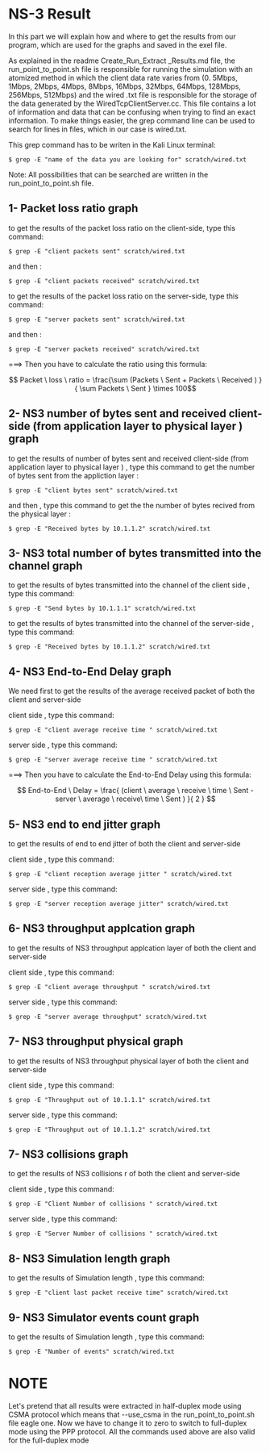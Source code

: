 
NS-3 Result
======================
In this part we will explain how and where to get the results from our program, which are used for the graphs and saved in the exel file.

As explained in the readme Create_Run_Extract _Results.md file, the run_point_to_point.sh file is responsible for running the simulation with an atomized method in which the client data rate varies from (0. 5Mbps, 1Mbps, 2Mbps, 4Mbps, 8Mbps, 16Mbps, 32Mbps, 64Mbps, 128Mbps, 256Mbps, 512Mbps)  and the wired .txt file is responsible for the storage of the data generated by the WiredTcpClientServer.cc. 
This file contains a lot of information and data that can be confusing when trying to find an exact information. To make things easier, the grep command line can be used to search for lines in files, which in our case is wired.txt.

This grep command has to be writen in  the Kali Linux terminal: 
```
$ grep -E "name of the data you are looking for" scratch/wired.txt 
```
Note: All possibilities that can be searched are written in the run_point_to_point.sh file.


1- Packet loss ratio graph 
---------------------
to get the results of the packet loss ratio on the client-side, type this command:
```
$ grep -E "client packets sent" scratch/wired.txt
```
and then : 
```
$ grep -E "client packets received" scratch/wired.txt

```
to get the results of the packet loss ratio on the server-side, type this command:
```
$ grep -E "server packets sent" scratch/wired.txt
```
and then :
```
$ grep -E "server packets received" scratch/wired.txt 
```
===> Then you have to calculate  the ratio using this formula: 

 $$ Packet \  loss  \ ratio =  \frac{\sum (Packets  \ Sent + Packets  \ Received ) }{ \sum Packets  \ Sent } \times 100$$

2- NS3 number of bytes sent and received client-side (from application layer to physical layer )  graph 
---------------------
 
to get the results of  number of bytes sent and received client-side (from application layer to physical layer ) , type this command to get the number of bytes sent from the appliction layer :
```
$ grep -E "client bytes sent" scratch/wired.txt

```
and then , type this command to get the the number of bytes recived from the physical layer :
```
$ grep -E "Received bytes by 10.1.1.2" scratch/wired.txt

```
3- NS3 total number of bytes transmitted into the channel graph 
---------------------
to get the results of bytes transmitted into the channel  of the client side   , type this command:
```
$ grep -E "Send bytes by 10.1.1.1" scratch/wired.txt

```
to get the results of bytes transmitted into the channel  of the server-side , type this command:
```
$ grep -E "Received bytes by 10.1.1.2" scratch/wired.txt

```
4- NS3 End-to-End Delay graph 
---------------------
We need first to get the results of the  average received packet of both the client and server-side 

client side , type this command:
```
$ grep -E "client average receive time " scratch/wired.txt
```
server side , type this command:
```
$ grep -E "server average receive time " scratch/wired.txt
```
===> Then you have to calculate  the  End-to-End Delay using this formula: 

 $$  End-to-End \   Delay =  \frac{ (client \ average \ receive \ time  \ Sent - server \ average \ receive\ time  \ Sent  ) }{ 2 } $$
 
 5-  NS3 end to end jitter  graph 
--------------------- 
to get the results of   end to end jitter of both the client and server-side 
 
client side , type this command:
```
$ grep -E "client reception average jitter " scratch/wired.txt
```
server side , type this command:
```
$ grep -E "server reception average jitter" scratch/wired.txt 
```
 
 
 6-  NS3 throughput applcation graph 
--------------------- 
 
 to get the results of  NS3 throughput applcation layer of both the client and server-side 
 
client side , type this command:
```
$ grep -E "client average throughput " scratch/wired.txt
```
server side , type this command:
```
$ grep -E "server average throughput" scratch/wired.txt 
```
 7-  NS3 throughput physical  graph 
--------------------- 
 
 to get the results of  NS3 throughput physical  layer of both the client and server-side 
 
client side , type this command:
```
$ grep -E "Throughput out of 10.1.1.1" scratch/wired.txt
```
server side , type this command:
```
$ grep -E "Throughput out of 10.1.1.2" scratch/wired.txt
```

 7-  NS3 collisions  graph 
--------------------- 
 
 to get the results of  NS3 collisions r of both the client and server-side 
 
client side , type this command:
```
$ grep -E "Client Number of collisions " scratch/wired.txt
```
server side , type this command:
```
$ grep -E "Server Number of collisions " scratch/wired.txt
```
 8-  NS3  Simulation length  graph 
--------------------- 
 to get the results of Simulation length  , type this command: 
```
$ grep -E "client last packet receive time" scratch/wired.txt
``` 
9-  NS3  Simulator events count  graph 
--------------------- 
 to get the results of Simulation length  , type this command: 
```
$ grep -E "Number of events" scratch/wired.txt
``` 
 NOTE
======================
Let's pretend that all results were extracted in half-duplex mode using CSMA protocol which means that --use_csma  in the  run_point_to_point.sh file eagle one. 
Now we have to change it to zero to switch to full-duplex mode using the PPP protocol. 
All the commands used above are also valid for the full-duplex mode 


